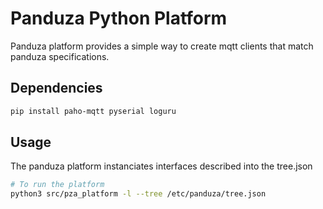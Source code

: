 # Panduza Python Platform

Panduza platform provides a simple way to create mqtt clients that match panduza specifications.

## Dependencies

```bash
pip install paho-mqtt pyserial loguru
```

## Usage

The panduza platform instanciates interfaces described into the tree.json

```bash
# To run the platform
python3 src/pza_platform -l --tree /etc/panduza/tree.json
```

